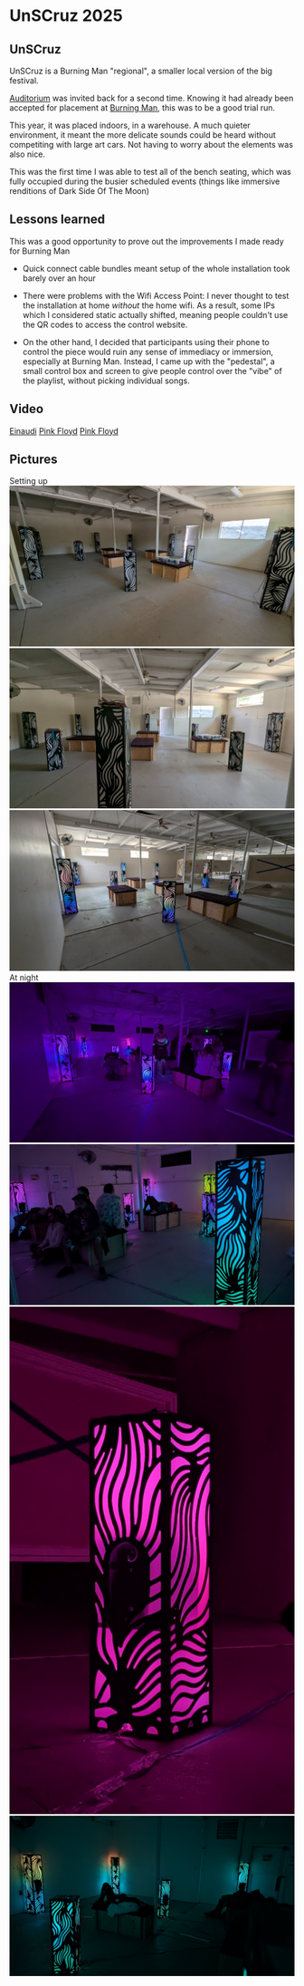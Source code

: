 # UnSCruz 2025

## UnSCruz

UnSCruz is a Burning Man "regional", a smaller local version of the big festival.

[Auditorium](AUDITORIUM.md) was invited back for a second time. Knowing it had already been accepted for placement at [Burning Man](BURNINGMAN25.md), this was to be a good trial run.

This year, it was placed indoors, in a warehouse. A much quieter environment, it meant the more delicate sounds could be heard without competiting with large art cars. Not having to worry about the elements was also nice.

This was the first time I was able to test all of the bench seating, which was fully occupied during the busier scheduled events (things like immersive renditions of Dark Side Of The Moon)

## Lessons learned

This was a good opportunity to prove out the improvements I made ready for Burning Man

- Quick connect cable bundles meant setup of the whole installation took barely over an hour

- There were problems with the Wifi Access Point: I never thought to test the installation at home _without_ the home wifi. As a result, some IPs which I considered static actually shifted, meaning people couldn't use the QR codes to access the control website.

- On the other hand, I decided that participants using their phone to control the piece would ruin any sense of immediacy or immersion, especially at Burning Man. Instead, I came up with the "pedestal", a small control box and screen to give people control over the "vibe" of the playlist, without picking individual songs.

## Video
[Einaudi](https://youtube.com/shorts/5cDpeC-Tnq8)
[Pink Floyd](https://youtube.com/shorts/Zzxa6TwU8yM)
[Pink Floyd](https://youtu.be/iMaKmJfkbSM )

## Pictures

Setting up
![Setup1](imgs/u25_setup1.jpg)
![Setup2](imgs/u25_setup2.jpg)
![Setup3](imgs/u25_setup3.jpg)
At night
![Night1](imgs/u25_night1.jpg)
![Night2](imgs/u25_night2.jpg)
![Night3](imgs/u25_night3.jpg)
![Night4](imgs/u25_night4.jpg)
